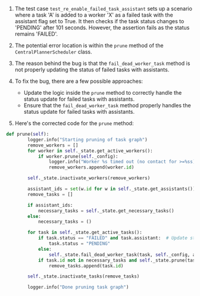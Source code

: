 1. The test case `test_re_enable_failed_task_assistant` sets up a scenario where a task 'A' is added to a worker 'X' as a failed task with the assistant flag set to True. It then checks if the task status changes to 'PENDING' after 101 seconds. However, the assertion fails as the status remains 'FAILED'.

2. The potential error location is within the `prune` method of the `CentralPlannerScheduler` class.

3. The reason behind the bug is that the `fail_dead_worker_task` method is not properly updating the status of failed tasks with assistants.

4. To fix the bug, there are a few possible approaches:
   - Update the logic inside the `prune` method to correctly handle the status update for failed tasks with assistants.
   - Ensure that the `fail_dead_worker_task` method properly handles the status update for failed tasks with assistants.

5. Here's the corrected code for the `prune` method:

```python
def prune(self):
        logger.info("Starting pruning of task graph")
        remove_workers = []
        for worker in self._state.get_active_workers():
            if worker.prune(self._config):
                logger.info("Worker %s timed out (no contact for >=%ss)", worker, self._config.worker_disconnect_delay)
                remove_workers.append(worker.id)

        self._state.inactivate_workers(remove_workers)

        assistant_ids = set(w.id for w in self._state.get_assistants())
        remove_tasks = []

        if assistant_ids:
            necessary_tasks = self._state.get_necessary_tasks()
        else:
            necessary_tasks = ()

        for task in self._state.get_active_tasks():
            if task.status == "FAILED" and task.assistant:  # Update status for failed tasks with assistants
                task.status = "PENDING"
            else:
                self._state.fail_dead_worker_task(task, self._config, assistant_ids)
            if task.id not in necessary_tasks and self._state.prune(task, self._config):
                remove_tasks.append(task.id)

        self._state.inactivate_tasks(remove_tasks)

        logger.info("Done pruning task graph")
```